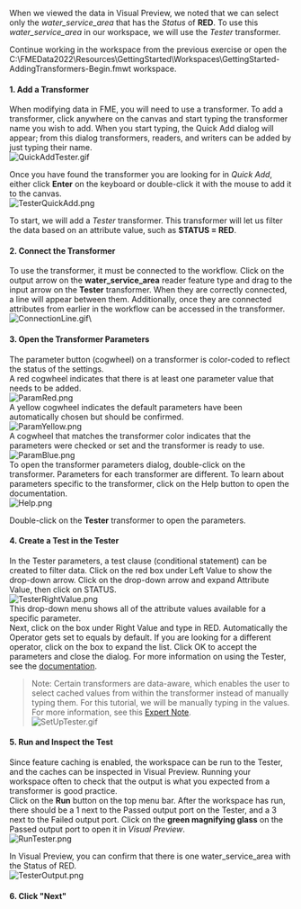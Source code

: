 <head><base target="_blank"> </head>

When we viewed the data in Visual Preview, we noted that we can select only the *water_service_area* that has the *Status* of **RED**. To use this *water_service_area* in our workspace, we will use the *Tester* transformer.

Continue working in the workspace from the previous exercise or open the C:\FMEData2022\Resources\GettingStarted\Workspaces\GettingStarted-AddingTransformers-Begin.fmwt workspace.

#### 1\. Add a Transformer
When modifying data in FME, you will need to use a transformer. To add a transformer, click anywhere on the canvas and start typing the transformer name you wish to add. When you start typing, the Quick Add dialog will appear; from this dialog transformers, readers, and writers can be added by just typing their name.\
![QuickAddTester.gif](https://community.safe.com/servlet/rtaImage?eid=ka14Q000000lK7S&feoid=00N30000006n8wU&refid=0EM4Q0000028b1u)

Once you have found the transformer you are looking for in *Quick Add*, either click **Enter** on the keyboard or double-click it with the mouse to add it to the canvas.\
![TesterQuickAdd.png](https://community.safe.com/servlet/rtaImage?eid=ka14Q000000lK7S&feoid=00N30000006n8wU&refid=0EM4Q0000028b1z)

To start, we will add a *Tester* transformer. This transformer will let us filter the data based on an attribute value, such as **STATUS = RED**.

#### 2\. Connect the Transformer
To use the transformer, it must be connected to the workflow. Click on the output arrow on the **water_service_area** reader feature type and drag to the input arrow on the **Tester** transformer. When they are correctly connected, a line will appear between them. Additionally, once they are connected attributes from earlier in the workflow can be accessed in the transformer.\
![ConnectionLine.gif](https://community.safe.com/servlet/rtaImage?eid=ka14Q000000lK7S&feoid=00N30000006n8wU&refid=0EM4Q0000028b24)\

#### 3\. Open the Transformer Parameters
The parameter button (cogwheel) on a transformer is color-coded to reflect the status of the settings.\
A red cogwheel indicates that there is at least one parameter value that needs to be added.\
![ParamRed.png](https://community.safe.com/servlet/rtaImage?eid=ka14Q000000lK7S&feoid=00N30000006n8wU&refid=0EM4Q0000028b25)\
A yellow cogwheel indicates the default parameters have been automatically chosen but should be confirmed.\
![ParamYellow.png](https://community.safe.com/servlet/rtaImage?eid=ka14Q000000lK7S&feoid=00N30000006n8wU&refid=0EM4Q0000028b29)\
A cogwheel that matches the transformer color indicates that the parameters were checked or set and the transformer is ready to use.\
![ParamBlue.png](https://community.safe.com/servlet/rtaImage?eid=ka14Q000000lK7S&feoid=00N30000006n8wU&refid=0EM4Q0000028b2E)\
To open the transformer parameters dialog, double-click on the transformer. Parameters for each transformer are different. To learn about parameters specific to the transformer, click on the Help button to open the documentation.\
![Help.png](https://community.safe.com/servlet/rtaImage?eid=ka14Q000000lK7S&feoid=00N30000006n8wU&refid=0EM4Q0000028b2J)

Double-click on the **Tester** transformer to open the parameters.

#### 4\. Create a Test in the Tester
In the Tester parameters, a test clause (conditional statement) can be created to filter data. Click on the red box under Left Value to show the drop-down arrow. Click on the drop-down arrow and expand Attribute Value, then click on STATUS.\
![TesterRightValue.png](https://community.safe.com/servlet/rtaImage?eid=ka14Q000000lK7S&feoid=00N30000006n8wU&refid=0EM4Q0000028b2T)\
This drop-down menu shows all of the attribute values available for a specific parameter.\
Next, click on the box under Right Value and type in RED. Automatically the Operator gets set to equals by default. If you are looking for a different operator, click on the box to expand the list. Click OK to accept the parameters and close the dialog. For more information on using the Tester, see the [documentation](https://docs.safe.com/fme/html/FME_Desktop_Documentation/FME_Transformers/Transformers/tester.htm).

> Note: Certain transformers are data-aware, which enables the user to select cached values from within the transformer instead of manually typing them. For this tutorial, we will be manually typing in the values. For more information, see this [Expert Note](https://community.safe.com/s/question/0D54Q00008C1GaNSAV/expert-notes-dataaware-transformers-in-20201).\
![SetUpTester.gif](https://community.safe.com/servlet/rtaImage?eid=ka14Q000000lK7S&feoid=00N30000006n8wU&refid=0EM4Q0000028b2n)

#### 5\. Run and Inspect the Test
Since feature caching is enabled, the workspace can be run to the Tester, and the caches can be inspected in Visual Preview. Running your workspace often to check that the output is what you expected from a transformer is good practice.\
Click on the **Run** button on the top menu bar. After the workspace has run, there should be a 1 next to the Passed output port on the Tester, and a 3 next to the Failed output port. Click on the **green magnifying glass** on the Passed output port to open it in *Visual Preview*.\
![RunTester.png](https://community.safe.com/servlet/rtaImage?eid=ka14Q000000lK7S&feoid=00N30000006n8wU&refid=0EM4Q0000028b2s)

In Visual Preview, you can confirm that there is one water_service_area with the Status of RED.\
![TesterOutput.png](https://community.safe.com/servlet/rtaImage?eid=ka14Q000000lK7S&feoid=00N30000006n8wU&refid=0EM4Q0000028b2x)

#### 6. Click "Next"
